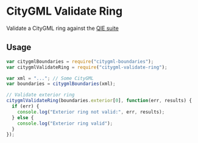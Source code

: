 # CityGML Validate Ring

Validate a CityGML ring against the [QIE suite](https://github.com/tudelft3d/CityGML-QIE-3Dvalidation/blob/master/errors/errors.md#ring)

## Usage

```javascript
var citygmlBoundaries = require("citygml-boundaries");
var citygmlValidateRing = require("citygml-validate-ring");

var xml = "..."; // Some CityGML
var boundaries = citygmlBoundaries(xml);

// Validate exterior ring
citygmlValidateRing(boundaries.exterior[0], function(err, results) {
  if (err) {
    console.log("Exterior ring not valid:", err, results);
  } else {
    console.log("Exterior ring valid");
  }
});
```
